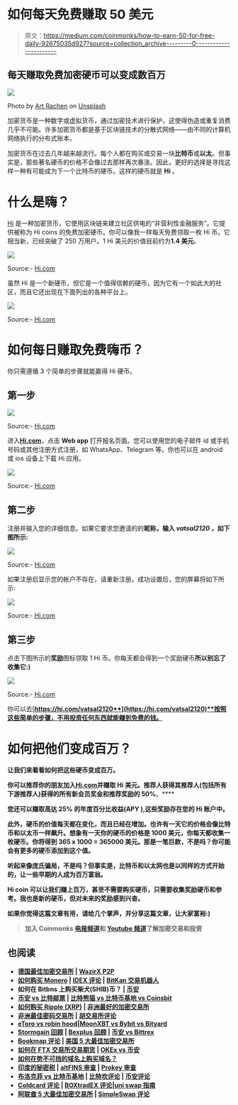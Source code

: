 # 如何每天免费赚取 50 美元

> 原文：<https://medium.com/coinmonks/how-to-earn-50-for-free-daily-92675035d927?source=collection_archive---------0----------------------->

## 每天赚取免费加密硬币可以变成数百万

![](img/d8f13ff12c4cbdcfdc30c0df22d94135.png)

Photo by [Art Rachen](https://unsplash.com/@artrachen?utm_source=unsplash&utm_medium=referral&utm_content=creditCopyText) on [Unsplash](https://unsplash.com/s/photos/crypto?utm_source=unsplash&utm_medium=referral&utm_content=creditCopyText)

加密货币是一种数字或虚拟货币，通过加密技术进行保护，这使得伪造或重复消费几乎不可能。许多加密货币都是基于区块链技术的分散式网络——由不同的计算机网络执行的分布式账本。

加密货币在过去几年越来越流行。每个人都在购买或交易一块**比特币**或**以太**。但事实是，那些著名硬币的价格不会像过去那样再次暴涨。因此，更好的选择是寻找这样一种有可能成为下一个比特币的硬币。这样的硬币就是 **Hi** 。

# 什么是嗨？

[Hi](https://hi.com/vatsal2120) 是一种加密货币，它使用区块链来建立社区供电的“非营利性金融服务”。它提供被称为 Hi coins 的免费加密硬币。你可以像我一样每天免费领取一枚 Hi 币。它相当新，已经突破了 250 万用户。1 Hi 美元的价值目前约为**1.4 美元**。

![](img/95b9e81e720a0cfe25beacf0cd341de7.png)

Source:- [Hi.com](https://hi.com/vatsal2120)

虽然 Hi 是一个新硬币，但它是一个值得信赖的硬币，因为它有一个如此大的社区，而且它还出现在下面列出的各种平台上。

![](img/78eb01b860b192377a14772790905fbc.png)

Source:- [Hi.com](https://hi.com/vatsal2120)

# 如何每日赚取免费嗨币？

你只需遵循 3 个简单的步骤就能赢得 Hi 硬币。

## 第一步

![](img/8a8fb2c7c640468100eff7d63fd6b14b.png)

Source:- [Hi.com](https://hi.com/vatsal2120)

进入[**Hi.com**](https://hi.com/vatsal2120)，点击 **Web app** 打开报名页面。您可以使用您的电子邮件 id 或手机号码或其他注册方式注册，如 WhatsApp、Telegram 等。你也可以在 android 或 ios 设备上下载 Hi 应用。

![](img/e5a207140cd59d958cf4bc4f5670f15e.png)

Source:- [Hi.com](https://hi.com/vatsal2120)

## 第二步

注册并输入您的详细信息。如果它要求您邀请的的**昵称，输入 ***vatsal2120*** ，如下图所示:**

![](img/a081d17b948b095553572b1185b83e4c.png)

Source:- [Hi.com](https://hi.com/vatsal2120)

如果注册后显示您的帐户不存在，请重新注册。成功设置后，您的屏幕将如下所示:

![](img/a5ad9e5918edab7e2c448be7f887b78d.png)

Source:- [Hi.com](https://hi.com/vatsal2120)

## 第三步

点击下图所示的**奖励**图标领取 1 Hi 币。你每天都会得到一个奖励硬币**所以别忘了收集它:)**

![](img/003519f551ae6478d919bbe0a7ec1ace.png)

Source:- [Hi.com](https://hi.com/vatsal2120)

你可以去[**https://hi.com/vatsal2120**](https://hi.com/vatsal2120)**按照这些简单的步骤，不用投资任何东西就能赚到免费的钱。**

# **如何把他们变成百万？**

**让我们来看看如何把这些硬币变成百万。**

**你可以推荐你的朋友加入[Hi.com](https://hi.com/vatsal2120)并赚取 Hi 美元。推荐人获得其推荐人(包括所有下游推荐人)获得的所有新会员奖金和推荐奖励的 50%**。****

**您还可以赚取高达 **25%** 的年度百分比收益(APY ),这些奖励存在您的 Hi 账户中。**

**此外，硬币的价值每天都在变化，而且已经在增加。也许有一天它的价格会像比特币和以太币一样飙升。想象有一天你的硬币的价格是 1000 美元，你每天都收集一枚硬币。你将得到 365 x 1000 = 365000 美元。那是一笔巨款，不是吗？你可能会有更多的硬币添加到这个值。**

**听起来像庞氏骗局，不是吗？但事实是，比特币和以太网也是以同样的方式开始的，让一些早期的人成为百万富翁。**

**Hi coin 可以让我们赚上百万，甚至不需要购买硬币，只需要收集奖励硬币和参考。我也是新的硬币，但对未来的奖励感到兴奋。**

**如果你觉得这篇文章有用，请给几个掌声，并分享这篇文章，让大家富裕:)**

> **加入 Coinmonks [电报频道](https://t.me/coincodecap)和 [Youtube 频道](https://www.youtube.com/c/coinmonks/videos)了解加密交易和投资**

## **也阅读**

*   **[德国最佳加密交易所](https://blog.coincodecap.com/crypto-exchanges-in-germany) | [WazirX P2P](https://blog.coincodecap.com/wazirx-p2p)**
*   **[如何购买 Monero](https://blog.coincodecap.com/buy-monero) | [IDEX 评论](https://blog.coincodecap.com/idex-review) | [BitKan 交易机器人](https://blog.coincodecap.com/bitkan-trading-bot)**
*   **如何在 Bitbns 上购买柴犬(SHIB)币？ | [币安](https://blog.coincodecap.com/binance-in-india)**
*   **[币安 vs 比特邮票](https://blog.coincodecap.com/binance-vs-bitstamp) | [比特熊猫 vs 比特币基地 vs Coinsbit](https://blog.coincodecap.com/bitpanda-coinbase-coinsbit)**
*   **[如何购买 Ripple (XRP)](https://blog.coincodecap.com/buy-ripple-india) | [非洲最好的加密交易所](https://blog.coincodecap.com/crypto-exchange-africa)**
*   **[非洲最佳密码交易所](https://blog.coincodecap.com/crypto-exchange-africa) | [胡交易所评论](https://blog.coincodecap.com/hoo-exchange-review)**
*   **[eToro vs robin hood](https://blog.coincodecap.com/etoro-robinhood)|[MoonXBT vs Bybit vs Bityard](https://blog.coincodecap.com/bybit-bityard-moonxbt)**
*   **[Stormgain 回顾](https://blog.coincodecap.com/stormgain-review) | [Bexplus 回顾](https://blog.coincodecap.com/bexplus-review) | [币安 vs Bittrex](https://blog.coincodecap.com/binance-vs-bittrex)**
*   **[Bookmap 评论](https://blog.coincodecap.com/bookmap-review-2021-best-trading-software) | [美国 5 大最佳加密交易所](https://blog.coincodecap.com/crypto-exchange-usa)**
*   **[如何在 FTX 交易所交易期货](https://blog.coincodecap.com/ftx-futures-trading) | [OKEx vs 币安](https://blog.coincodecap.com/okex-vs-binance)**
*   **[如何在势不可挡的域名上购买域名？](https://blog.coincodecap.com/buy-domain-on-unstoppable-domains)**
*   **[印度的秘密税](https://blog.coincodecap.com/crypto-tax-india) | [altFINS 审查](https://blog.coincodecap.com/altfins-review) | [Prokey 审查](/coinmonks/prokey-review-26611173c13c)**
*   **[布洛克菲 vs 比特币基地](https://blog.coincodecap.com/blockfi-vs-coinbase) | [比特坎评论](https://blog.coincodecap.com/bitkan-review) | [币安评论](/coinmonks/binance-review-ee10d3bf3b6e)**
*   **[Coldcard 评论](https://blog.coincodecap.com/coldcard-review) | [BOXtradEX 评论](https://blog.coincodecap.com/boxtradex-review)|[uni swap 指南](https://blog.coincodecap.com/uniswap)**
*   **[阿联酋 5 大最佳加密交易所](https://blog.coincodecap.com/best-crypto-exchanges-in-uae) | [SimpleSwap 评论](https://blog.coincodecap.com/simpleswap-review)**